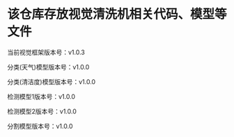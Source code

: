 # 该仓库存放视觉清洗机相关代码、模型等文件

当前视觉框架版本号：v1.0.3

分类(天气)模型版本号：v1.0.0

分类(清洁度)模型版本号：v1.0.0

检测模型1版本号：v1.0.0

检测模型2版本号：v1.0.0

分割模型版本号：v1.0.0